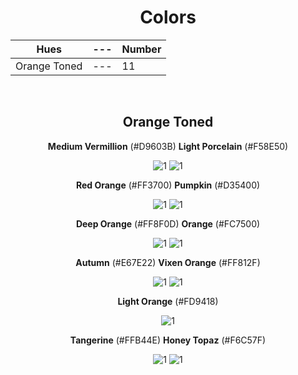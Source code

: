 <div align=center>

# Colors

Hues | --- | Number
--- | --- | ---
Orange Toned | --- | 11

<br>

## Orange Toned

**Medium Vermillion** (#D9603B) **Light Porcelain** (#F58E50)

![1](https://fakeimg.pl/130x130/D9603B/?text=%20) ![1](https://fakeimg.pl/130x130/F58E50/?text=%20)

**Red Orange** (#FF3700) **Pumpkin** (#D35400)

![1](https://fakeimg.pl/130x130/FF3700/?text=%20) ![1](https://fakeimg.pl/130x130/D35400/?text=%20)

**Deep Orange** (#FF8F0D) **Orange** (#FC7500) 

![1](https://fakeimg.pl/130x130/FF8F0D/?text=%20) ![1](https://fakeimg.pl/130x130/FC7500/?text=%20)

**Autumn** (#E67E22) **Vixen Orange** (#FF812F)  

![1](https://fakeimg.pl/130x130/E67E22/?text=%20) ![1](https://fakeimg.pl/130x130/FF812F/?text=%20)

**Light Orange** (#FD9418)

![1](https://fakeimg.pl/130x130/FD9418/?text=%20)

**Tangerine** (#FFB44E) **Honey Topaz** (#F6C57F)

![1](https://fakeimg.pl/130x130/FFB44E/?text=%20) ![1](https://fakeimg.pl/130x130/F6C57F/?text=%20)

</div>
